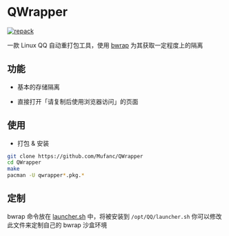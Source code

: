 # QWrapper

[![repack](https://img.shields.io/github/actions/workflow/status/Mufanc/QWrapper/ci.yml?branch=archlinux&label=repack)](https://github.com/Mufanc/QWrapper/actions)

一款 Linux QQ 自动重打包工具，使用 [bwrap](https://github.com/containers/bubblewrap) 为其获取一定程度上的隔离

## 功能

* 基本的存储隔离

* 直接打开「请复制后使用浏览器访问」的页面

## 使用

* 打包 & 安装

```bash
git clone https://github.com/Mufanc/QWrapper
cd QWrapper
make
pacman -U qwrapper*.pkg.*
```

## 定制

bwrap 命令放在 [launcher.sh](./launcher.sh) 中，将被安装到 `/opt/QQ/launcher.sh` 你可以修改此文件来定制自己的 bwrap 沙盒环境

